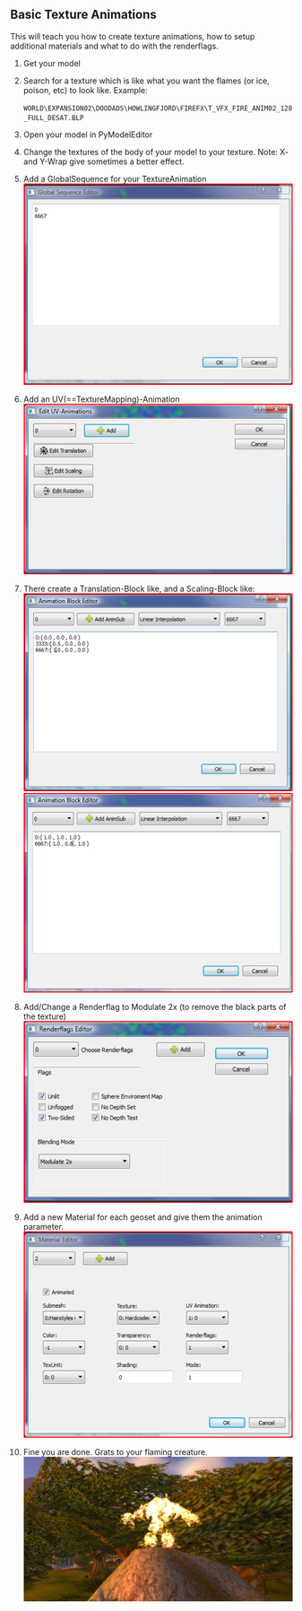 ## Basic Texture Animations

This will teach you how to create texture animations, how to setup additional materials and what to do with the renderflags.

1. Get your model
2. Search for a texture which is like what you want the flames (or ice, poison, etc) to look like. Example:

	`WORLD\EXPANSION02\DOODADS\HOWLINGFJORD\FIREFX\T_VFX_FIRE_ANIM02_128_FULL_DESAT.BLP`

3. Open your model in PyModelEditor 
4. Change the textures of the body of your model to your texture. Note: X- and Y-Wrap give sometimes a better effect. 

5. Add a GlobalSequence for your TextureAnimation 
![1](images/bta-1.PNG)

6. Add an UV(==TextureMapping)-Animation 
![2](images/bta-2.PNG)

7. There create a Translation-Block like, and a Scaling-Block like:
![3](images/bta-3.PNG)
![4](images/bta-4.PNG)

8. Add/Change a Renderflag to Modulate 2x (to remove the black parts of the texture) 
![5](images/bta-5.PNG)

9. Add a new Material for each geoset and give them the animation parameter. 
![6](images/bta-6.PNG)

10. Fine you are done. Grats to your flaming creature. 
![7](images/bta-7.jpg)
